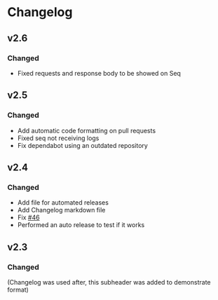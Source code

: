 # Changelog

## v2.6

### Changed

- Fixed requests and response body to be showed on Seq

## v2.5

### Changed

- Add automatic code formatting on pull requests
- Fixed seq not receiving logs
- Fix dependabot using an outdated repository

## v2.4

### Changed

- Add file for automated releases
- Add Changelog markdown file
- Fix [#46](https://github.com/Grumlebob/The-Pentuple-MiniTwit/issues/46)
- Performed an auto release to test if it works

## v2.3

### Changed

(Changelog was used after, this subheader was added to demonstrate format)
